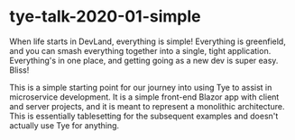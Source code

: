 # tye-talk-2020-01-simple
When life starts in DevLand, everything is simple!  Everything is greenfield, and you can smash everything together into a single, tight application.  Everything's in one place, and getting going as a new dev is super easy.  Bliss!

This is a simple starting point for our journey into using Tye to assist in microservice development.  It is a simple front-end Blazor app with client and server projects, and it is meant to represent a monolithic architecture.  This is essentially tablesetting for the subsequent examples and doesn't actually use Tye for anything.
